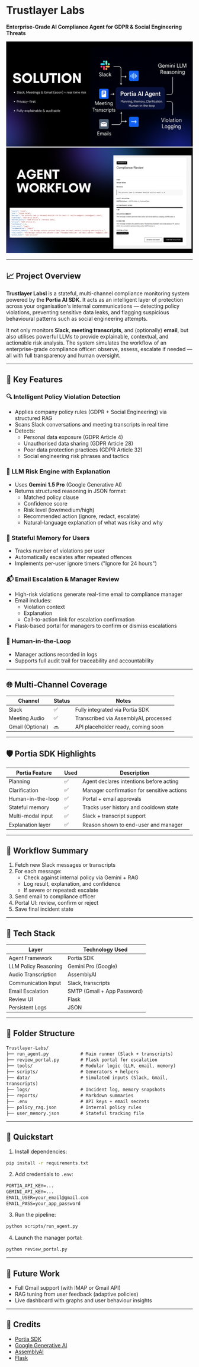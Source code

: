 # Trustlayer Labs

**Enterprise-Grade AI Compliance Agent for GDPR & Social Engineering Threats**




![Alt text](../TL%20LABS%201.png)
![Alt text](../TL%20LABS%202.png)








---

## 📈 Project Overview

**Trustlayer Labsl** is a stateful, multi-channel compliance monitoring system powered by the **Portia AI SDK**. It acts as an intelligent layer of protection across your organisation's internal communications — detecting policy violations, preventing sensitive data leaks, and flagging suspicious behavioural patterns such as social engineering attempts.

It not only monitors **Slack**, **meeting transcripts**, and (optionally) **email**, but also utilises powerful LLMs to provide explainable, contextual, and actionable risk analysis. The system simulates the workflow of an enterprise-grade compliance officer: observe, assess, escalate if needed — all with full transparency and human oversight.

---

## 📄 Key Features

### 🔍 Intelligent Policy Violation Detection
- Applies company policy rules (GDPR + Social Engineering) via structured RAG
- Scans Slack conversations and meeting transcripts in real time
- Detects:
  - Personal data exposure (GDPR Article 4)
  - Unauthorised data sharing (GDPR Article 28)
  - Poor data protection practices (GDPR Article 32)
  - Social engineering risk phrases and tactics

### 🧠 LLM Risk Engine with Explanation
- Uses **Gemini 1.5 Pro** (Google Generative AI)
- Returns structured reasoning in JSON format:
  - Matched policy clause
  - Confidence score
  - Risk level (low/medium/high)
  - Recommended action (ignore, redact, escalate)
  - Natural-language explanation of what was risky and why

### 🧳 Stateful Memory for Users
- Tracks number of violations per user
- Automatically escalates after repeated offences
- Implements per-user ignore timers ("Ignore for 24 hours")

### 📬 Email Escalation & Manager Review
- High-risk violations generate real-time email to compliance manager
- Email includes:
  - Violation context
  - Explanation
  - Call-to-action link for escalation confirmation
- Flask-based portal for managers to confirm or dismiss escalations

### 🧠 Human-in-the-Loop
- Manager actions recorded in logs
- Supports full audit trail for traceability and accountability

---

## 🌐 Multi-Channel Coverage

| Channel         | Status | Notes                                  |
|----------------|--------|----------------------------------------|
| Slack           | ✅      | Fully integrated via Portia SDK         |
| Meeting Audio   | ✅      | Transcribed via AssemblyAI, processed   |
| Gmail (Optional)| 🔜      | API placeholder ready, coming soon      |

---

## 🛡️ Portia SDK Highlights

| Portia Feature     | Used | Description                                    |
|--------------------|------|------------------------------------------------|
| Planning           | ✅    | Agent declares intentions before acting       |
| Clarification      | ✅    | Manager confirmation for sensitive actions     |
| Human-in-the-loop  | ✅    | Portal + email approvals                      |
| Stateful memory    | ✅    | Tracks user history and cooldown state        |
| Multi-modal input  | ✅    | Slack + transcript support                    |
| Explanation layer  | ✅    | Reason shown to end-user and manager          |

---

## 🧠 Workflow Summary

1. Fetch new Slack messages or transcripts  
2. For each message:
   - Check against internal policy via Gemini + RAG
   - Log result, explanation, and confidence
   - If severe or repeated: escalate  
3. Send email to compliance officer  
4. Portal UI: review, confirm or reject  
5. Save final incident state  

---

## 🧱 Tech Stack

| Layer                 | Technology Used              |
|----------------------|------------------------------|
| Agent Framework      | Portia SDK                   |
| LLM Policy Reasoning | Gemini Pro (Google)          |
| Audio Transcription  | AssemblyAI                   |
| Communication Input  | Slack, transcripts           |
| Email Escalation     | SMTP (Gmail + App Password)  |
| Review UI            | Flask                        |
| Persistent Logs      | JSON                         |

---

## 📂 Folder Structure

```
Trustlayer-Labs/
├── run_agent.py            # Main runner (Slack + transcripts)
├── review_portal.py        # Flask portal for escalation
├── tools/                  # Modular logic (LLM, email, memory)
├── scripts/                # Generators + helpers
├── data/                   # Simulated inputs (Slack, Gmail, transcripts)
├── logs/                   # Incident log, memory snapshots
├── reports/                # Markdown summaries
├── .env                    # API keys + email secrets
├── policy_rag.json         # Internal policy rules
├── user_memory.json        # Stateful tracking file
```

---

## 🚀 Quickstart

1. Install dependencies:
```bash
pip install -r requirements.txt
```

2. Add credentials to `.env`:
```env
PORTIA_API_KEY=...
GEMINI_API_KEY=...
EMAIL_USER=your_email@gmail.com
EMAIL_PASS=your_app_password
```

3. Run the pipeline:
```bash
python scripts/run_agent.py
```

4. Launch the manager portal:
```bash
python review_portal.py
```

---


## 🔮 Future Work

- Full Gmail support (with IMAP or Gmail API)
- RAG tuning from user feedback (adaptive policies)
- Live dashboard with graphs and user behaviour insights

---

## 🙌 Credits

- [Portia SDK](https://github.com/portiaAI/portia-agent-examples)
- [Google Generative AI](https://ai.google.dev/)
- [AssemblyAI](https://www.assemblyai.com/)
- [Flask](https://flask.palletsprojects.com/)
